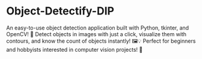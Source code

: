 # Object-Detectify-DIP
An easy-to-use object detection application built with Python, tkinter, and OpenCV! 🚀 Detect objects in images with just a click, visualize them with contours, and know the count of objects instantly! 🖼️💡 Perfect for beginners and hobbyists interested in computer vision projects! 🎉
